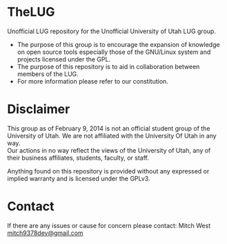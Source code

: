 TheLUG
======
Unofficial LUG repository for the Unofficial University of Utah LUG group.  
- The purpose of this group is to encourage the expansion of knowledge on open source tools especially those of the   GNU/Linux system and projects licensed under the GPL.  
- The purpose of this repository is to aid in collaboration between members of the LUG.  
- For more information please refer to our constitution.  


Disclaimer
==========
This group as of February 9, 2014 is not an official student group of the University of Utah. We are not affiliated with the University Of Utah in any way.  
Our actions in no way reflect the views of the University of Utah, any of their business affiliates, students, faculty, or staff.

Anything found on this repository is provided without any expressed or implied warranty and is licensed under the GPLv3.

Contact
=======
If there are any issues or cause for concern please contact: Mitch West <mitch9378dev@gmail.com>

